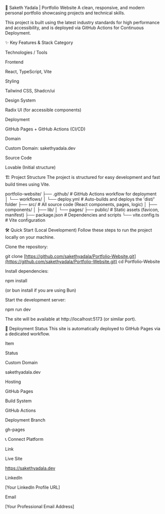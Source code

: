 🚀 Saketh Yadala | Portfolio Website
A clean, responsive, and modern personal portfolio showcasing projects and technical skills.

This project is built using the latest industry standards for high performance and accessibility, and is deployed via GitHub Actions for Continuous Deployment.

✨ Key Features & Stack
Category

Technologies / Tools

Frontend

React, TypeScript, Vite

Styling

Tailwind CSS, Shadcn/ui

Design System

Radix UI (for accessible components)

Deployment

GitHub Pages + GitHub Actions (CI/CD)

Domain

Custom Domain: sakethyadala.dev

Source Code

Lovable (Initial structure)

🏗️ Project Structure
The project is structured for easy development and fast build times using Vite.

portfolio-website/
├── .github/          # GitHub Actions workflow for deployment
│   └── workflows/
│       └── deploy.yml  # Auto-builds and deploys the 'dist/' folder
├── src/              # All source code (React components, pages, logic)
│   ├── components/
│   ├── lib/
│   └── pages/
├── public/           # Static assets (favicon, manifest)
├── package.json      # Dependencies and scripts
└── vite.config.ts    # Vite configuration

🛠️ Quick Start (Local Development)
Follow these steps to run the project locally on your machine.

Clone the repository:

git clone [https://github.com/sakethyadala/Portfolio-Website.git](https://github.com/sakethyadala/Portfolio-Website.git)
cd Portfolio-Website

Install dependencies:

npm install

(or bun install if you are using Bun)

Start the development server:

npm run dev

The site will be available at http://localhost:5173 (or similar port).

🚀 Deployment Status
This site is automatically deployed to GitHub Pages via a dedicated workflow.

Item

Status

Custom Domain

sakethyadala.dev

Hosting

GitHub Pages

Build System

GitHub Actions

Deployment Branch

gh-pages

📞 Connect
Platform

Link

Live Site

https://sakethyadala.dev

LinkedIn

[Your LinkedIn Profile URL]

Email

[Your Professional Email Address]
